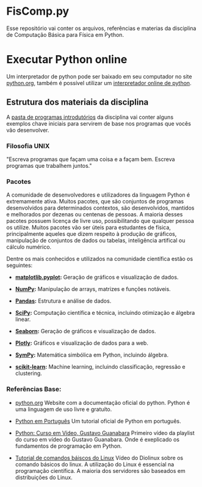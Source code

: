 # FisComp.py
Esse repositório vai conter os arquivos, referências e materias da disciplina de Computação Básica para Física em Python.

# Executar Python online
Um interpretador de python pode ser baixado em seu computador no site [python.org](https://www.python.org/), 
também é possível utilizar um [interpretador online de python](https://www.online-python.com/).

## Estrutura dos materiais da disciplina

A [pasta de programas introdutórios](/intro/) da disciplina vai conter alguns exemplos chave iniciais para
servirem de base nos programas que vocês vão desenvolver.

### Filosofia UNIX 

"Escreva programas que façam uma coisa e a façam bem.
Escreva programas que trabalhem juntos."

### Pacotes 

A comunidade de desenvolvedores e utilizadores da linguagem Python é extremamente ativa. 
Muitos pacotes, que são conjuntos de programas desenvolvidos para determinados contextos, 
são desenvolvidos, mantidos e melhorados por dezenas ou centenas de pessoas. 
A maioria desses pacotes possuem licença de livre uso, possibilitando que qualquer pessoa os utilize. 
Muitos pacotes vão ser úteis para estudantes de física, principalmente aqueles que dizem respeito 
à produção de gráficos, manipulação de conjuntos de dados ou tabelas, inteligência artifical ou cálculo numérico.

Dentre os mais conhecidos e utilizados na comunidade científica estão os seguintes: 
- **[matplotlib.pyplot](https://matplotlib.org/3.5.3/api/_as_gen/matplotlib.pyplot.html):** Geração de gráficos e visualização de dados.

- **[NumPy](https://numpy.org/):** Manipulação de arrays, matrizes e funções notáveis.

- **[Pandas](https://pandas.pydata.org/):** Estrutura e análise de dados.

- **[SciPy](https://scipy.org/):** Computação científica e técnica, incluindo otimização e álgebra linear.

- **[Seaborn](https://seaborn.pydata.org/):** Geração de gráficos e visualização de dados.

- **[Plotly](https://plotly.com/python/):** Gráficos e visualização de dados para a web.

- **[SymPy](https://www.sympy.org/):** Matemática simbólica em Python, incluindo álgebra.

- **[scikit-learn](https://scikit-learn.org/stable/):** Machine learning, incluindo classificação, regressão e clustering.

### Referências Base:

- [python.org](https://www.python.org/)
Website com a documentação oficial do python.
Python é uma linguagem de uso livre e gratuíto.

- [Python em Português](https://docs.python.org/pt-br/3/tutorial/)
Um tutorial oficial de Python em português.

- [Python: Curso em Vídeo, Gustavo Guanabara](https://www.youtube.com/watch?v=S9uPNppGsGo&list=PLHz_AreHm4dlKP6QQCekuIPky1CiwmdI6)
Primeiro vídeo da playlist do curso em vídeo do Gustavo Guanabara.
Onde é exeplicado os fundamentos de programação em Python.

- [Tutorial de comandos báiscos do Linux](https://www.youtube.com/watch?v=JEhVB4VHsTI)
Vídeo do Diolinux sobre os comando básicos do linux.
A utilização do Linux é essencial na programação científica.
A maioria dos servidores são baseados em distribuições do Linux.
